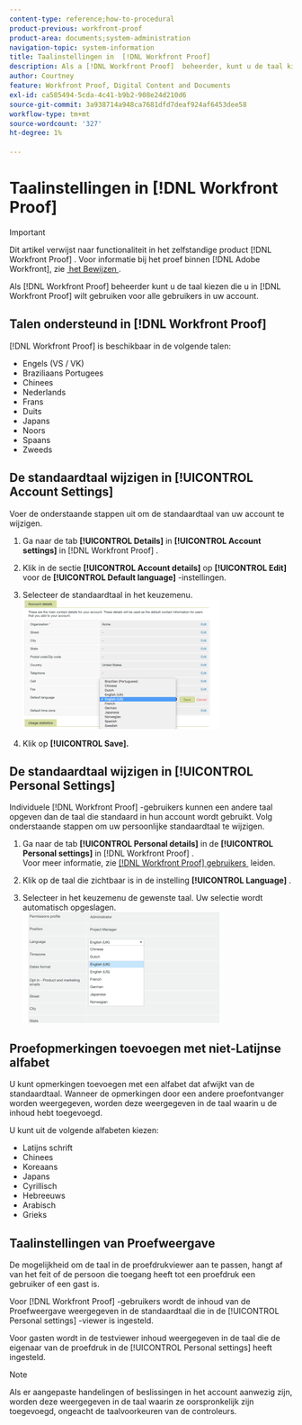 ```yaml
---
content-type: reference;how-to-procedural
product-previous: workfront-proof
product-area: documents;system-administration
navigation-topic: system-information
title: Taalinstellingen in  [!DNL Workfront Proof]
description: Als a [!DNL Workfront Proof]  beheerder, kunt u de taal kiezen die in  [!DNL Workfront Proof]  voor alle gebruikers in uw rekening moet worden gebruikt.
author: Courtney
feature: Workfront Proof, Digital Content and Documents
exl-id: ca585494-5cda-4c41-b9b2-908e24d210d6
source-git-commit: 3a938714a948ca7681dfd7deaf924af6453dee58
workflow-type: tm+mt
source-wordcount: '327'
ht-degree: 1%

---
```


# Taalinstellingen in [!DNL Workfront Proof]

>[!IMPORTANT]
>
>Dit artikel verwijst naar functionaliteit in het zelfstandige product [!DNL Workfront Proof] . Voor informatie bij het proef binnen [!DNL Adobe Workfront], zie [&#x200B; het Bewijzen &#x200B;](../../../review-and-approve-work/proofing/proofing.md).

Als [!DNL Workfront Proof] beheerder kunt u de taal kiezen die u in [!DNL Workfront Proof] wilt gebruiken voor alle gebruikers in uw account.

## Talen ondersteund in [!DNL Workfront Proof]

[!DNL Workfront Proof] is beschikbaar in de volgende talen:

* Engels (VS / VK)
* Braziliaans Portugees
* Chinees
* Nederlands
* Frans
* Duits
* Japans
* Noors
* Spaans
* Zweeds

## De standaardtaal wijzigen in [!UICONTROL Account Settings]

Voer de onderstaande stappen uit om de standaardtaal van uw account te wijzigen.

1. Ga naar de tab **[!UICONTROL Details]** in **[!UICONTROL Account settings]** in [!DNL Workfront Proof] .

1. Klik in de sectie **[!UICONTROL Account details]** op **[!UICONTROL Edit]** voor de **[!UICONTROL Default language]** -instellingen.

1. Selecteer de standaardtaal in het keuzemenu.
   ![&#x200B; account_language_setting.png &#x200B;](assets/account-language-setting-350x230.png)

1. Klik op **[!UICONTROL Save].**

## De standaardtaal wijzigen in [!UICONTROL Personal Settings]

Individuele [!DNL Workfront Proof] -gebruikers kunnen een andere taal opgeven dan de taal die standaard in hun account wordt gebruikt. Volg onderstaande stappen om uw persoonlijke standaardtaal te wijzigen.

1. Ga naar de tab **[!UICONTROL Personal details]** in de **[!UICONTROL Personal settings]** in [!DNL Workfront Proof] .\
   Voor meer informatie, zie [&#x200B;  [!DNL Workfront Proof]  gebruikers &#x200B;](../../../workfront-proof/wp-acct-admin/account-settings/manage-wp-users.md) leiden.

1. Klik op de taal die zichtbaar is in de instelling **[!UICONTROL Language]** .
1. Selecteer in het keuzemenu de gewenste taal. Uw selectie wordt automatisch opgeslagen.\
   ![&#x200B; Personal_language_setting.png &#x200B;](assets/personal-language-setting-350x197.png)

## Proefopmerkingen toevoegen met niet-Latijnse alfabet

U kunt opmerkingen toevoegen met een alfabet dat afwijkt van de standaardtaal. Wanneer de opmerkingen door een andere proefontvanger worden weergegeven, worden deze weergegeven in de taal waarin u de inhoud hebt toegevoegd.

U kunt uit de volgende alfabeten kiezen:

* Latijns schrift
* Chinees
* Koreaans
* Japans
* Cyrillisch
* Hebreeuws
* Arabisch
* Grieks

## Taalinstellingen van Proefweergave

De mogelijkheid om de taal in de proefdrukviewer aan te passen, hangt af van het feit of de persoon die toegang heeft tot een proefdruk een gebruiker of een gast is.

Voor [!DNL Workfront Proof] -gebruikers wordt de inhoud van de Proefweergave weergegeven in de standaardtaal die in de [!UICONTROL Personal settings] -viewer is ingesteld.

Voor gasten wordt in de testviewer inhoud weergegeven in de taal die de eigenaar van de proefdruk in de [!UICONTROL Personal settings] heeft ingesteld.

>[!NOTE]
>
>Als er aangepaste handelingen of beslissingen in het account aanwezig zijn, worden deze weergegeven in de taal waarin ze oorspronkelijk zijn toegevoegd, ongeacht de taalvoorkeuren van de controleurs.
